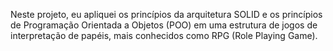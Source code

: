 
Neste projeto, eu apliquei os princípios da arquitetura SOLID e os princípios de Programação Orientada a Objetos (POO) em uma estrutura de jogos de interpretação de papéis, mais conhecidos como RPG (Role Playing Game).